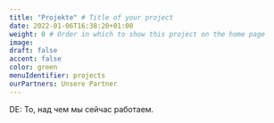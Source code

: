 ```yaml
---
title: "Projekte" # Title of your project
date: 2022-01-06T16:38:20+01:00
weight: 0 # Order in which to show this project on the home page
image:
draft: false
accent: false
color: green
menuIdentifier: projects
ourPartners: Unsere Partner
---
```


DE: То, над чем мы сейчас работаем.
